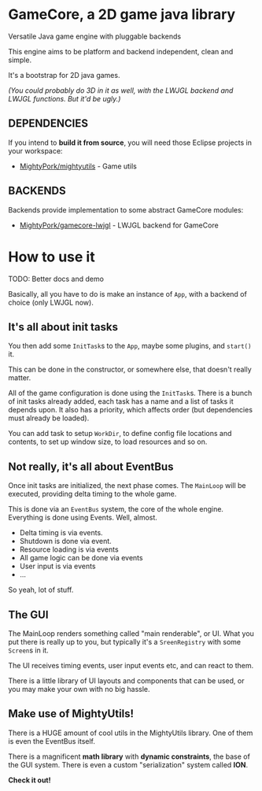 GameCore, a 2D game java library
================================

Versatile Java game engine with pluggable backends

This engine aims to be platform and backend independent, clean and simple.

It's a bootstrap for 2D java games.

*(You could probably do 3D in it as well, with the LWJGL backend and LWJGL functions. But it'd be ugly.)*


DEPENDENCIES
------------

If you intend to **build it from source**, you will need those Eclipse projects in your workspace:

- [MightyPork/mightyutils](https://github.com/MightyPork/mightyutils) - Game utils



BACKENDS
--------

Backends provide implementation to some abstract GameCore modules:

- [MightyPork/gamecore-lwjgl](https://github.com/MightyPork/gamecore-lwjgl) - LWJGL backend for GameCore



How to use it
=============

TODO: Better docs and demo

Basically, all you have to do is make an instance of `App`, with a backend of choice (only LWJGL now).


It's all about init tasks
-------------------------

You then add some `InitTask`s to the `App`, maybe some plugins, and `start()` it.

This can be done in the constructor, or somewhere else, that doesn't really matter.

All of the game configuration is done using the `InitTask`s. There is a bunch of init tasks already added, each task has a name and a list of tasks it depends upon. It also has a priority, which affects order (but dependencies must already be loaded).

You can add task to setup `WorkDir`, to define config file locations and contents, to set up window size, to load resources and so on.


Not really, it's all about EventBus
-----------------------------------

Once init tasks are initialized, the next phase comes. The `MainLoop` will be executed, providing delta timing to the whole game.

This is done via an `EventBus` system, the core of the whole engine. Everything is done using Events. Well, almost.

- Delta timing is via events.
- Shutdown is done via event.
- Resource loading is via events
- All game logic can be done via events
- User input is via events
- ...

So yeah, lot of stuff.


The GUI
-------

The MainLoop renders something called "main renderable", or UI. What you put there is really up to you, but typically it's a `SreenRegistry` with some `Screen`s in it.

The UI receives timing events, user input events etc, and can react to them.

There is a little library of UI layouts and components that can be used, or you may make your own with no big hassle.


Make use of MightyUtils!
------------------------

There is a HUGE amount of cool utils in the MightyUtils library. One of them is even the EventBus itself.

There is a magnificent **math library** with **dynamic constraints**, the base of the GUI system. There is even a custom "serialization" system called **ION**.

**Check it out!**

